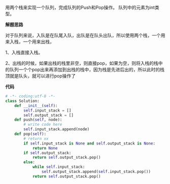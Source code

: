 用两个栈来实现一个队列，完成队列的Push和Pop操作。 队列中的元素为int类型。

**解题思路**  

对于队列来说，入队是在队尾入队，出队是在队头出队，所以使用两个栈，一个用来入栈，一个用来出栈，  

1、入栈直接入栈。

2、出栈的时候，如果出栈的栈里非空，则直接pop，如果为空，则将入栈的栈中的队列一个个pop出来再添加到出栈的栈中，因为栈是先进后出的，所以此时的栈顶就是队头，就可以进行pop操作了

**代码**
```python
# -*- coding:utf-8 -*-
class Solution:
    def __init__(self):
        self.input_stack = []
        self.output_stack = []
    def push(self, node):
        # write code here
        self.input_stack.append(node)
    def pop(self):
        # return xx
        if self.input_stack is None and self.output_stack is None:
            return None
        if self.output_stack:
            return self.output_stack.pop()
        else:
            while self.input_stack:
                self.output_stack.append(self.input_stack.pop())
            return self.output_stack.pop()
```